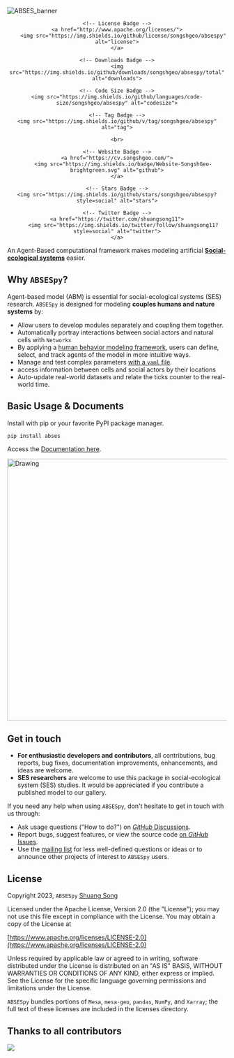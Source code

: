 ![ABSES_banner](https://songshgeo-picgo-1302043007.cos.ap-beijing.myqcloud.com/uPic/CleanShot%202023-10-19%20at%2019.08.12@2x.png)

<div style="text-align: center;">

    <!-- License Badge -->
    <a href="http://www.apache.org/licenses/">
        <img src="https://img.shields.io/github/license/songshgeo/absespy" alt="license">
    </a>

    <!-- Downloads Badge -->
    <img src="https://img.shields.io/github/downloads/songshgeo/absespy/total" alt="downloads">

    <!-- Code Size Badge -->
    <img src="https://img.shields.io/github/languages/code-size/songshgeo/absespy" alt="codesize">

    <!-- Tag Badge -->
    <img src="https://img.shields.io/github/v/tag/songshgeo/absespy" alt="tag">

    <br>

    <!-- Website Badge -->
    <a href="https://cv.songshgeo.com/">
        <img src="https://img.shields.io/badge/Website-SongshGeo-brightgreen.svg" alt="github">
    </a>

    <!-- Stars Badge -->
    <img src="https://img.shields.io/github/stars/songshgeo/absespy?style=social" alt="stars">

    <!-- Twitter Badge -->
    <a href="https://twitter.com/shuangsong11">
        <img src="https://img.shields.io/twitter/follow/shuangsong11?style=social" alt="twitter">
    </a>

</div>

<!-- Language: [English Readme](#) | [简体中文](README_ch) -->

An Agent-Based computational framework makes modeling artificial **[Social-ecological systems](https://songshgeo.github.io/ABSESpy/docs/about/)** easier.

## Why `ABSESpy`?

Agent-based model (ABM) is essential for social-ecological systems (SES) research. `ABSESpy` is designed for modeling **couples humans and nature systems** by:

- Allow users to develop modules separately and coupling them together.
- Automatically portray interactions between social actors and natural cells with `Networkx`
- By applying a [human behavior modeling framework]((https://songshgeo.github.io/ABSESpy/docs/background/#human-behaviour-framework)), users can define, select, and track agents of the model in more intuitive ways.
- Manage and test complex parameters [with a `yaml` file](https://songshgeo.github.io/ABSESpy/tutorial/notebooks/parameters/).
- access information between cells and social actors by their locations
- Auto-update real-world datasets and relate the ticks counter to the real-world time.
## Basic Usage & Documents

Install with pip or your favorite PyPI package manager.

```
pip install abses
```

Access the [Documentation here](https://songshgeo.github.io/ABSESpy/).

<img src="https://songshgeo-picgo-1302043007.cos.ap-beijing.myqcloud.com/uPic/DQg0xJ.jpg" alt="Drawing" style="width: 600px;"/>

## Get in touch

- **For enthusiastic developers and contributors**, all contributions, bug reports, bug fixes, documentation improvements, enhancements, and ideas are welcome.
- **SES researchers** are welcome to use this package in social-ecological system (SES) studies. It would be appreciated if you contribute a published model to our gallery.

If you need any help when using `ABSESpy`, don't hesitate to get in touch with us through:

- Ask usage questions ("How to do?") on [_GitHub_ Discussions](https://github.com/SongshGeo/ABSESpy/discussions).
- Report bugs, suggest features, or view the source code [on _GitHub_ Issues](https://github.com/SongshGeo/ABSESpy/issues).
- Use the [mailing list](https://groups.google.com/g/absespy) for less well-defined questions or ideas or to announce other projects of interest to `ABSESpy` users.

## License

Copyright 2023, `ABSESpy` [Shuang Song](https://cv.songshgeo.com/)

Licensed under the Apache License, Version 2.0 (the "License"); you may not use this file except in compliance with the License. You may obtain a copy of the License at

[https://www.apache.org/licenses/LICENSE-2.0](https://www.apache.org/licenses/LICENSE-2.0)

Unless required by applicable law or agreed to in writing, software distributed under the License is distributed on an "AS IS" BASIS, WITHOUT WARRANTIES OR CONDITIONS OF ANY KIND, either express or implied. See the License for the specific language governing permissions and limitations under the License.

`ABSESpy` bundles portions of `Mesa`, `mesa-geo`, `pandas`, `NumPy`, and `Xarray`; the full text of these licenses are included in the licenses directory.

## Thanks to all contributors

<a href="https://github.com/ABSESpy/ABSESpy/graphs/contributors">
  <img src="https://contrib.rocks/image?repo=ABSESpy/ABSESpy" />
</a>
